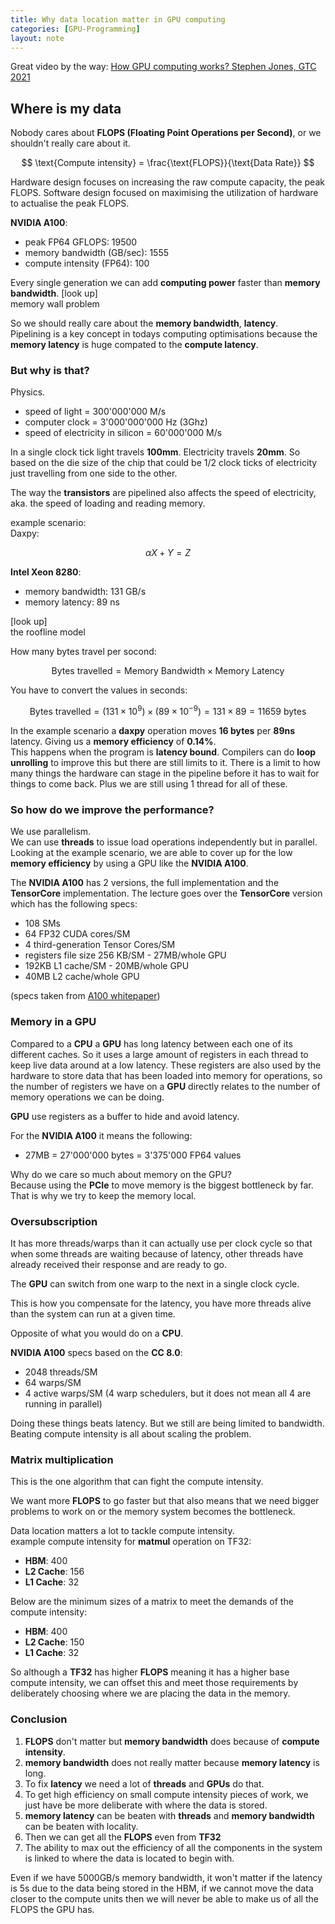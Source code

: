 ```yaml
---
title: Why data location matter in GPU computing
categories: [GPU-Programming]
layout: note
---
```


Great video by the way:
[How GPU computing works? Stephen Jones, GTC 2021 ](https://www.youtube.com/watch?v=3l10o0DYJXg&t=64s) 
## Where is my data
Nobody cares about **FLOPS (Floating Point Operations per Second)**, or we shouldn't 
really care about it.

$$ 
\text{Compute intensity} =  \frac{\text{FLOPS}}{\text{Data Rate}}  
$$

Hardware design focuses on increasing the raw compute capacity, the peak FLOPS.
Software design focused on maximising the utilization of hardware to actualise the 
peak FLOPS.

**NVIDIA A100**:
- peak FP64 GFLOPS: 19500
- memory bandwidth (GB/sec): 1555
- compute intensity (FP64): 100

Every single generation we can add **computing power** faster than **memory bandwidth**. 
[look up]  
memory wall problem

So we should really care about the **memory bandwidth**, **latency**.  
Pipelining is a key concept in todays computing optimisations because the **memory 
latency** is huge compated to the **compute latency**.  

### But why is that?
Physics.  
- speed of light = 300'000'000 M/s 
- computer clock = 3'000'000'000 Hz (3Ghz)
- speed of electricity in silicon = 60'000'000 M/s 

In a single clock tick light travels **100mm**. Electricity travels **20mm**. 
So based on the die size of the chip that could be 1/2 clock ticks of electricity just
travelling from one side to the other.  

The way the **transistors** are pipelined also affects the speed of electricity, aka.
the speed of loading and reading memory.

example scenario:  
Daxpy:

$$
\alpha X+Y = Z
$$

**Intel Xeon 8280**:
- memory bandwidth: 131 GB/s 
- memory latency: 89 ns

[look up]  
the roofline model

How many bytes travel per socond:

$$
\text {Bytes travelled} = \text{Memory Bandwidth} \times \text{Memory Latency}
$$

You have to convert the values in seconds:

$$
\text{Bytes travelled} = (131 \times 10^{9}) \times (89 \times 10^{-9}) = 131 \times 89 = 11659 \text{ bytes}
$$

In the example scenario a **daxpy** operation moves **16 bytes** per **89ns** latency. 
Giving us a **memory efficiency** of **0.14%**.  
This happens when the program is **latency bound**. 
Compilers can do **loop unrolling** to improve this but there are still limits to it. 
There is a limit to how many things the hardware can stage in the pipeline before 
it has to wait for things to come back.
Plus we are still using 1 thread for all of these.

### So how do we improve the performance?
We use parallelism.  
We can use **threads** to issue load operations independently but in parallel. 
Looking at the example scenario, we are able to cover up for the low **memory 
efficiency** by using a GPU like the **NVIDIA A100**.  

The **NVIDIA A100** has 2 versions, the full implementation and the **TensorCore** 
implementation. The lecture goes over the **TensorCore** version which has the 
following specs:
- 108 SMs
- 64 FP32 CUDA cores/SM 
- 4 third-generation Tensor Cores/SM 
- registers file size 256 KB/SM - 27MB/whole GPU 
- 192KB L1 cache/SM - 20MB/whole GPU
- 40MB L2 cache/whole GPU

(specs taken from [A100 whitepaper](https://images.nvidia.com/aem-dam/en-zz/Solutions/data-center/nvidia-ampere-architecture-whitepaper.pdf))

### Memory in a GPU
Compared to a **CPU** a **GPU** has long latency between each one of its different 
caches. So it uses a large amount of registers in each thread to keep live data 
around at a low latency. These registers are also used by the hardware to store data
that has been loaded into memory for operations, so the number of registers we have 
on a **GPU** directly relates to the number of memory operations we can be doing. 

**GPU** use registers as a buffer to hide and avoid latency. 

For the **NVIDIA A100** it means the following:
- 27MB = 27'000'000 bytes = 3'375'000 FP64 values

Why do we care so much about memory on the GPU?  
Because using the **PCIe** to move memory is the biggest bottleneck by far. That is 
why we try to keep the memory local.

### Oversubscription
It has more threads/warps than it can actually use per clock cycle so that when some 
threads are waiting because of latency, other threads have already received their 
response and are ready to go.

The **GPU** can switch from one warp to the next in a single clock cycle.  

This is how you compensate for the latency, you have more threads alive than the system
can run at a given time.

Opposite of what you would do on a **CPU**. 

**NVIDIA A100** specs based on the **CC 8.0**:
- 2048 threads/SM
- 64 warps/SM 
- 4 active warps/SM (4 warp schedulers, but it does not mean all 4 are running in 
parallel)

Doing these things beats latency. But we still are being limited to bandwidth. Beating
compute intensity is all about scaling the problem.

### Matrix multiplication
This is the one algorithm that can fight the compute intensity.

We want more **FLOPS** to go faster but that also means that we need bigger problems
to work on or the memory system becomes the bottleneck.  

Data location matters a lot to tackle compute intensity.  
example compute intensity for **matmul** operation on TF32: 
- **HBM**: 400
- **L2 Cache**: 156
- **L1 Cache**: 32 

Below are the minimum sizes of a matrix to meet the demands of the compute intensity:
- **HBM**: 400
- **L2 Cache**: 150
- **L1 Cache**: 32

So although a **TF32** has higher **FLOPS** meaning it has a higher base compute 
intensity, we can offset this and meet those requirements by deliberately choosing 
where we are placing the data in the memory.

### Conclusion
1. **FLOPS** don't matter but **memory bandwidth** does because of **compute
     intensity**.  
2. **memory bandwidth** does not really matter because **memory latency** is long. 
3. To fix **latency** we need a lot of **threads** and **GPUs** do that.   
4. To get high efficiency on small compute intensity pieces of work, we just have 
   be more deliberate with where the data is stored.
5. **memory latency** can be beaten with **threads** and **memory bandwidth** can be 
   beaten with locality.
6. Then we can get all the **FLOPS** even from **TF32** 
7. The ability to max out the efficiency of all the components in the system is linked
   to where the data is located to begin with.

Even if we have 5000GB/s memory bandwidth, it won't matter if the latency is 5s due 
to the data being stored in the HBM, if we cannot move the data closer to the 
compute units then we will never be able to make us of all the FLOPS the GPU has.
